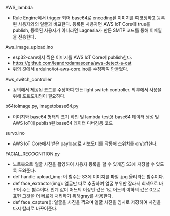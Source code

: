 AWS_lambda
- Rule Engine에서 trigger 되어 base64로 encoding된 이미지를 디코딩하고 등록된 사용자와의 얼굴과 비교한다. 등록된 사용자면 AWS IoT Core에 true를 publish, 등록된 사용자가 아니라면 Lagnesia가 만든 SMTP 코드를 통해 이메일을 전송한다.

Aws_image_upload.ino
- esp32-cam에서 찍은 이미지를 AWS IoT Core에 publish한다.
- https://github.com/leandrodamascena/aws-detect-a-cat
- 위의 깃에서 arduino/iot-aws-core.ino를 수정하여 만들었다.

Aws_switch_controller
- 강의에서 제공된 코드를 수정하여 만든 light switch controller. 외부에서 사용을 위해 포트포워딩이 필요하다.

b64toImage.py, imagetobase64.py
- 이미지와 base64 형태의 크기 확인 및 lambda test용 base64 데이터 생성 및 AWS IoT에 publish된 base64 데이터 디버깅용 코드

survo.ino
- AWS IoT Core에서 받은 payload로 서보모터를 작동해 스위치를 on/off한다.

FACIAL_RECOGNITION.py
- 노트북으로 얼굴 사진을 촬영하여 사용자 등록을 할 수 있게끔 S3에 저장할 수 있도록 도와준다.
- def handle upload_img: 이 함수는 S3에 이미지를  파일 .jpg 올리라는 함수이다.
- def face_extractor(img): 얼굴만 따로 추출하여 얼굴 부위만 잘라서 회색으로 바꾸어 주는 함수이다. 인계 값이 어느의 이상인 값은 1로 어느의 이하의 값은 0으로 표현 그것을 더 빠르게 처리하기 위해gray를 사용한다.
- def face_capture(): 얼굴을 사진을 찍으며 얼굴 사진을 임시로 저장하여 사진을 다시 칼러로 바꾸어준다.
